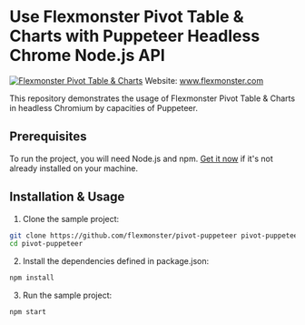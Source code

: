 # Use Flexmonster Pivot Table & Charts with Puppeteer Headless Chrome Node.js API
[![Flexmonster Pivot Table & Charts](https://s3.amazonaws.com/flexmonster/github/fm-github-cover.png)](https://flexmonster.com)
Website: www.flexmonster.com

This repository demonstrates the usage of Flexmonster Pivot Table & Charts in headless Chromium by capacities of Puppeteer.

## Prerequisites

To run the project, you will need Node.js and npm. [Get it now](https://docs.npmjs.com/downloading-and-installing-node-js-and-npm) if it's not already installed on your machine.

## Installation & Usage

1) Clone the sample project:

```bash
git clone https://github.com/flexmonster/pivot-puppeteer pivot-puppeteer
cd pivot-puppeteer
```

2) Install the dependencies defined in package.json:

```bash
npm install
```

3) Run the sample project:

```bash
npm start
```